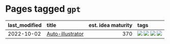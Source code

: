 # Pages tagged `gpt`

|last_modified|title|est. idea maturity|tags
|:---|:---|---:|:---|
|2022-10-02|[Auto-illustrator](../auto-illustrator.md)|370|[![](https://img.shields.io/badge/tag-artificialintelligence-10cdd6)](../tags/artificialintelligence.md) [![](https://img.shields.io/badge/tag-automation-1754e4)](../tags/automation.md) [![](https://img.shields.io/badge/tag-gpt-208450)](../tags/gpt.md) [![](https://img.shields.io/badge/tag-textgeneration-e4f90)](../tags/textgeneration.md)|